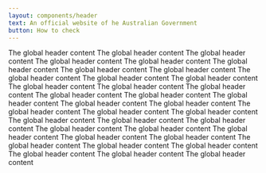 ```yaml
---
layout: components/header
text: An official website of he Australian Government
button: How to check
---
```


The global header content The global header content The global header content The global header content The global header content The global header content
The global header content The global header content The global header content The global header content The global header content The global header content
The global header content The global header content The global header content The global header content The global header content The global header content
The global header content The global header content The global header content The global header content The global header content The global header content
The global header content The global header content The global header content The global header content The global header content The global header content
The global header content The global header content The global header content The global header content The global header content The global header content
